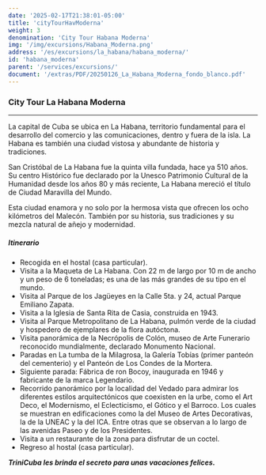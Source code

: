 ```yaml
---
date: '2025-02-17T21:38:01-05:00'
title: 'cityTourHavModerna'
weight: 3
denomination: 'City Tour Habana Moderna'
img: '/img/excursions/Habana_Moderna.png'
address: '/es/excursions/la_habana/habana_moderna/'
id: 'habana_moderna'
parent: '/services/excursions/'
document: '/extras/PDF/20250126_La_Habana_Moderna_fondo_blanco.pdf'
---
```

### City Tour La Habana Moderna
---

La capital de Cuba se ubica en La Habana, territorio fundamental para el desarrollo del comercio y las comunicaciones, dentro y fuera de la isla. La Habana es también una ciudad vistosa y abundante de historia y tradiciones.

San Cristóbal de La Habana fue la quinta villa fundada, hace ya 510 años. Su centro Histórico fue declarado por la Unesco Patrimonio Cultural de la Humanidad desde los años 80 y más reciente, La Habana mereció el título de Ciudad Maravilla del Mundo. 

Esta ciudad enamora y no solo por la hermosa vista que ofrecen los ocho kilómetros del Malecón. También por su historia, sus tradiciones y su mezcla natural de añejo y modernidad. 

##### Itinerario
- Recogida en el hostal (casa particular). 
- Visita a la Maqueta de La Habana. Con 22 m de largo por 10 m de ancho y un peso de 6 toneladas; es una de las más grandes de su tipo en el mundo.
- Visita al Parque de los Jagüeyes en la Calle 5ta. y 24, actual Parque Emiliano Zapata.
- Visita a la Iglesia de Santa Rita de Casia, construida en 1943. 
- Visita al Parque Metropolitano de La Habana, pulmón verde de la ciudad y hospedero de ejemplares de la flora autóctona. 
- Visita panorámica de la Necrópolis de Colón, museo de Arte Funerario reconocido mundialmente, declarado Monumento Nacional. 
- Paradas en La tumba de la Milagrosa, la Galería Tobías (primer panteón del cementerio) y el Panteón de Los Condes de la Mortera.
- Siguiente parada: Fábrica de ron Bocoy, inaugurada en 1946 y fabricante de la marca Legendario. 
- Recorrido panorámico por la localidad del Vedado para admirar los diferentes estilos arquitectónicos que coexisten en la urbe, como el Art Deco, el Modernismo, el Eclecticismo, el Gótico y el Barroco. Los cuales se muestran en edificaciones como la del Museo de Artes Decorativas, la de la UNEAC y la del ICA. Entre otras que se observan a lo largo de las avenidas Paseo y de los Presidentes.
- Visita a un restaurante de la zona para disfrutar de un coctel.
- Regreso al hostal (casa particular).


**_TriniCuba les brinda el secreto para unas vacaciones felices._**
